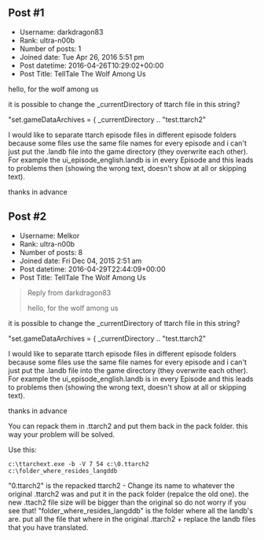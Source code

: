 ## Post #1
- Username: darkdragon83
- Rank: ultra-n00b
- Number of posts: 1
- Joined date: Tue Apr 26, 2016 5:51 pm
- Post datetime: 2016-04-26T10:29:02+00:00
- Post Title: TellTale The Wolf Among Us

hello,
for the wolf among us 

it is possible to change the _currentDirectory of ttarch file in this string?

"set.gameDataArchives = {
_currentDirectory .. "test.ttarch2" 

I would like to separate ttarch episode files in different episode folders because some files use the same file names for every episode and i can't just put the .landb file into the game directory (they overwrite each other).
For example the ui_episode_english.landb is in every Episode and this leads to problems then (showing the wrong text, doesn't show at all or skipping text).

thanks in advance
## Post #2
- Username: Melkor
- Rank: ultra-n00b
- Number of posts: 8
- Joined date: Fri Dec 04, 2015 2:51 am
- Post datetime: 2016-04-29T22:44:09+00:00
- Post Title: TellTale The Wolf Among Us

> Reply from darkdragon83
>
> hello,
for the wolf among us 

it is possible to change the _currentDirectory of ttarch file in this string?

"set.gameDataArchives = {
_currentDirectory .. "test.ttarch2" 

I would like to separate ttarch episode files in different episode folders because some files use the same file names for every episode and i can't just put the .landb file into the game directory (they overwrite each other).
For example the ui_episode_english.landb is in every Episode and this leads to problems then (showing the wrong text, doesn't show at all or skipping text).

thanks in advance

You can repack them in .ttarch2 and put them back in the pack folder. this way your problem will be solved.

Use this:

```
c:\ttarchext.exe -b -V 7 54 c:\0.ttarch2 c:\folder_where_resides_langddb
```


"0.ttarch2" is the repacked ttarch2 - Change its name to whatever the original .ttarch2 was and put it in the pack folder (repalce the old one). the new .ttach2 file size will be bigger than the original so do not worry if you see that!
"folder_where_resides_langddb" is the folder where all the landb's are. put all the file that where in the original .ttarch2 + replace the landb files that you have translated.
